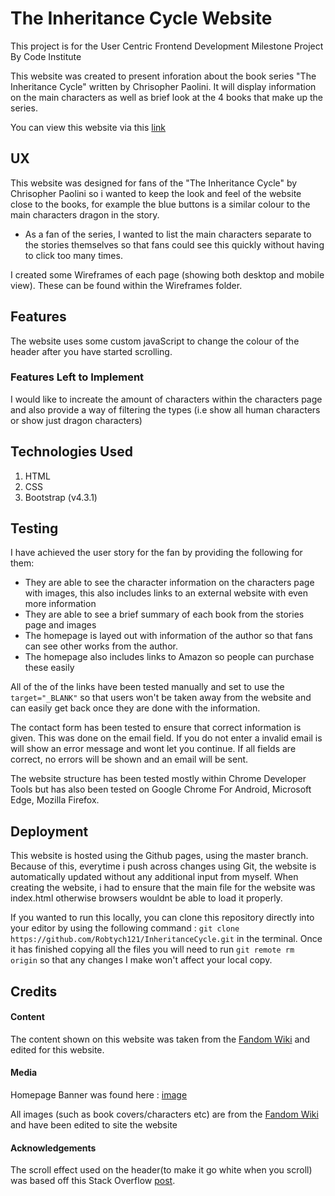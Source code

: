 # The Inheritance Cycle Website

This project is for the User Centric Frontend Development Milestone Project By Code Institute

This website was created to present inforation about the book series "The Inheritance Cycle" written by Chrisopher Paolini. It will display information on the main characters as well as brief look at the 4 books that make up the series.

You can view this website via this [link](https://robtych121.github.io/InheritanceCycle/)

## UX
This website was designed for fans of the "The Inheritance Cycle" by Chrisopher Paolini so i wanted to keep the look and feel of the website close to the books, for example the blue buttons is a similar colour to the main characters dragon in the story.

* As a fan of the series, I wanted to list the main characters separate to the stories themselves so that fans could see this quickly without having to click too many times.

I created some Wireframes of each page (showing both desktop and mobile view). These can be found within the Wireframes folder.

## Features
The website uses some custom javaScript to change the colour of the header after you have started scrolling. 
### Features Left to Implement
I would like to increate the amount of characters within the characters page and also provide a way of filtering the types (i.e show all human characters or show just dragon characters)

## Technologies Used
1. HTML
2. CSS
3. Bootstrap (v4.3.1)

## Testing
I have achieved the user story for the fan by providing the following for them:
* They are able to see the character information on the characters page with images, this also includes links to an external website with even more information
* They are able to see a brief summary of each book from the stories page and images
* The homepage is layed out with information of the author so that fans can see other works from the author.
* The homepage also includes links to Amazon so people can purchase these easily
 
All of the of the links have been tested manually and set to use the `target="_BLANK"` so that users won't be taken away from the website and can easily get back once they are done with the information.

The contact form has been tested to ensure that correct information is given. This was done on the email field. If you do not enter a invalid email is will show an error message and wont let you continue. If all fields are correct, no errors will be shown and an email will be sent.

The website structure has been tested mostly within Chrome Developer Tools but has also been tested on Google Chrome For Android, Microsoft Edge, Mozilla Firefox.

## Deployment
This website is hosted using the Github pages, using the master branch. Because of this, everytime i push across changes using Git, the website is automatically updated without any additional input from myself. When creating the website, i had to ensure that the main file for the website was index.html otherwise browsers wouldnt be able to load it properly.

If you wanted to run this locally, you can clone this repository directly into your editor by using the following command : `git clone https://github.com/Robtych121/InheritanceCycle.git` in the terminal. Once it has finished copying all the files you will need to run `git remote rm origin` so that any changes I make won't affect your local copy.

## Credits

#### Content
The content shown on this website was taken from the [Fandom Wiki](https://inheritance.fandom.com/wiki/) and edited for this website.

#### Media
Homepage Banner was found here : [image](https://wall.alphacoders.com/big.php?i=342383)

All images (such as book covers/characters etc) are from the [Fandom Wiki](https://inheritance.fandom.com/wiki/) and have been edited to site the website


#### Acknowledgements
The scroll effect used on the header(to make it go white when you scroll) was based off this Stack Overflow [post](https://stackoverflow.com/questions/23706003/changing-nav-bar-color-after-scrolling).